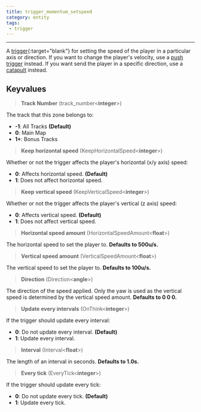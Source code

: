 ```yaml
---
title: trigger_momentum_setspeed
category: entity
tags:
 - trigger
---
```



----


A [trigger](https://developer.valvesoftware.com/wiki/Triggers){:target="blank"} for setting the speed of the player in a particular axis or direction.
If you want to change the player's velocity, use a [push trigger](/entity/trigger_momentum_push/) instead.
If you want send the player in a specific direction, use a [catapult](/entity/trigger_momentum_catapult/) instead.


## Keyvalues

>**Track Number** (track_number&lt;**integer**&gt;)

The track that this zone belongs to:

 - **-1**: All Tracks **(Default)**
 - **0**: Main Map
 - **1+**: Bonus Tracks

>**Keep horizontal speed** (KeepHorizontalSpeed&lt;**integer**&gt;)

 Whether or not the trigger affects the player's horizontal (x/y axis) speed:

  - **0**: Affects horizontal speed. **(Default)**
  - **1**: Does not affect horizontal speed.

>**Keep vertical speed** (KeepVerticalSpeed&lt;**integer**&gt;)

 Whether or not the trigger affects the player's vertical (z axis) speed:

  - **0**: Affects vertical speed. **(Default)**
  - **1**: Does not affect vertical speed.

>**Horizontal speed amount** (HorizontalSpeedAmount&lt;**float**&gt;)

 The horizontal speed to set the player to. **Defaults to 500u/s.**

>**Vertical speed amount** (VerticalSpeedAmount&lt;**float**&gt;)

 The vertical speed to set the player to. **Defaults to 100u/s.**

>**Direction** (Direction&lt;**angle**&gt;)

 The direction of the speed applied. Only the yaw is used as the vertical speed is determined by the vertical speed amount. **Defaults to 0 0 0.**

>**Update every intervals** (OnThink&lt;**integer**&gt;)

 If the trigger should update every interval:

  - **0**: Do not update every interval. **(Default)**
  - **1**: Update every interval.

>**Interval** (Interval&lt;**float**&gt;)

 The length of an interval in seconds. **Defaults to 1.0s.**

>**Every tick** (EveryTick&lt;**integer**&gt;)

 If the trigger should update every tick:

  - **0**: Do not update every tick. **(Default)**
  - **1**: Update every tick.

